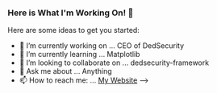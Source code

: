 ### Here is What I'm Working On! 👋



Here are some ideas to get you started:

- 🔭 I’m currently working on ... CEO of DedSecurity
- 🌱 I’m currently learning ... Matplotlib
- 👯 I’m looking to collaborate on ... dedsecurity-framework
- 💬 Ask me about ... Anything
- 📫 How to reach me: ... [My Website](https://dedsecurity.com)
-->
